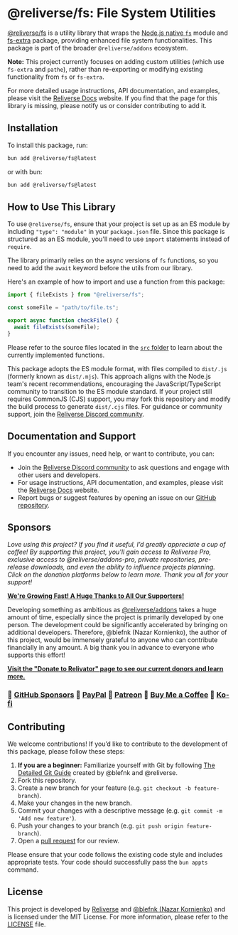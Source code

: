 # @reliverse/fs: File System Utilities

[@reliverse/fs](https://npmjs.com/package/@reliverse/fs) is a utility library that wraps the [Node.js native `fs`](https://nodejs.org/api/fs.html) module and [fs-extra](https://npmjs.com/package/fs-extra) package, providing enhanced file system functionalities. This package is part of the broader `@reliverse/addons` ecosystem.

**Note:** This project currently focuses on adding custom utilities (which use `fs-extra` and `pathe`), rather than re-exporting or modifying existing functionality from `fs` or `fs-extra`.

For more detailed usage instructions, API documentation, and examples, please visit the [Reliverse Docs](https://reliverse.org) website. If you find that the page for this library is missing, please notify us or consider contributing to add it.

## Installation

To install this package, run:

```bash
bun add @reliverse/fs@latest
```

or with bun:

```bash
bun add @reliverse/fs@latest
```

## How to Use This Library

To use `@reliverse/fs`, ensure that your project is set up as an ES module by including `"type": "module"` in your `package.json` file. Since this package is structured as an ES module, you'll need to use `import` statements instead of `require`.

The library primarily relies on the async versions of `fs` functions, so you need to add the `await` keyword before the utils from our library.

Here's an example of how to import and use a function from this package:

```ts
import { fileExists } from "@reliverse/fs";

const someFile = "path/to/file.ts";

export async function checkFile() {
  await fileExists(someFile);
}
```

Please refer to the source files located in the [`src` folder](https://github.com/reliverse/fs/blob/main/src) to learn about the currently implemented functions.

This package adopts the ES module format, with files compiled to `dist/.js` (formerly known as `dist/.mjs`). This approach aligns with the Node.js team's recent recommendations, encouraging the JavaScript/TypeScript community to transition to the ES module standard. If your project still requires CommonJS (CJS) support, you may fork this repository and modify the build process to generate `dist/.cjs` files. For guidance or community support, join the [Reliverse Discord community](https://discord.gg/C4Z46fHKQ8).

## Documentation and Support

If you encounter any issues, need help, or want to contribute, you can:

- Join the [Reliverse Discord community](https://discord.gg/C4Z46fHKQ8) to ask questions and engage with other users and developers.
- For usage instructions, API documentation, and examples, please visit the [Reliverse Docs](https://reliverse.org) website.
- Report bugs or suggest features by opening an issue on our [GitHub repository](https://github.com/reliverse/fs/issues).

## Sponsors

*Love using this project? If you find it useful, I’d greatly appreciate a cup of coffee! By supporting this project, you'll gain access to Reliverse Pro, exclusive access to @reliverse/addons-pro, private repositories, pre-release downloads, and even the ability to influence projects planning. Click on the donation platforms below to learn more. Thank you all for your support!*

**[We're Growing Fast! A Huge Thanks to All Our Supporters!](https://github.com/blefnk/relivator/stargazers)**

Developing something as ambitious as [@reliverse/addons](https://github.com/reliverse/addons) takes a huge amount of time, especially since the project is primarily developed by one person. The development could be significantly accelerated by bringing on additional developers. Therefore, @blefnk (Nazar Kornienko), the author of this project, would be immensely grateful to anyone who can contribute financially in any amount. A big thank you in advance to everyone who supports this effort!

**[Visit the "Donate to Relivator" page to see our current donors and learn more.](https://relivator.reliverse.org/donate)**

### 💚 [GitHub Sponsors](https://github.com/sponsors/blefnk) 🩵 [PayPal](https://paypal.me/blefony) 🧡 [Patreon](https://patreon.com/blefnk) 💛 [Buy Me a Coffee](https://buymeacoffee.com/blefnk) 🩷 [Ko-fi](https://ko-fi.com/blefnk)

## Contributing

We welcome contributions! If you’d like to contribute to the development of this package, please follow these steps:

1. **If you are a beginner:** Familiarize yourself with Git by following [The Detailed Git Guide](https://github.com/blefnk/relivator/blob/main/.github/GITGUIDE.md) created by @blefnk and @reliverse.
2. Fork this repository.
3. Create a new branch for your feature (e.g. `git checkout -b feature-branch`).
4. Make your changes in the new branch.
5. Commit your changes with a descriptive message (e.g. `git commit -m 'Add new feature'`).
6. Push your changes to your branch (e.g. `git push origin feature-branch`).
7. Open a [pull request](https://docs.github.com/en/pull-requests/collaborating-with-pull-requests/proposing-changes-to-your-work-with-pull-requests/about-pull-requests) for our review.

Please ensure that your code follows the existing code style and includes appropriate tests. Your code should successfully pass the `bun appts` command.

## License

This project is developed by [Reliverse](https://github.com/orgs/reliverse/repositories) and [@blefnk (Nazar Kornienko)](https://github.com/blefnk) and is licensed under the MIT License. For more information, please refer to the [LICENSE](./LICENSE) file.
